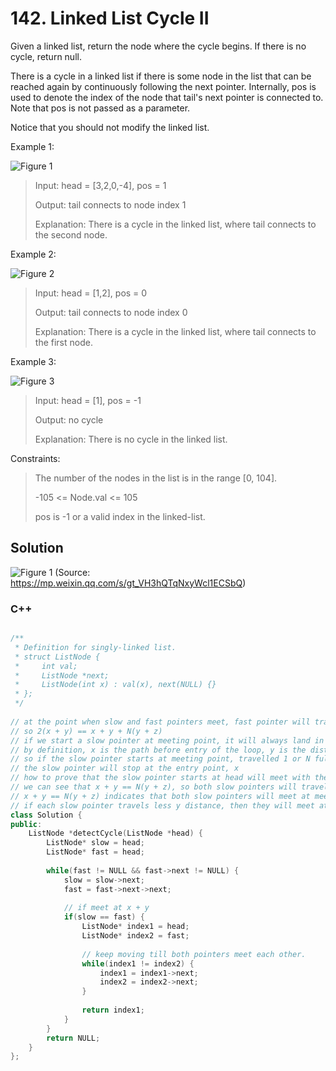 # 142. Linked List Cycle II

Given a linked list, return the node where the cycle begins. If there is no cycle, return null.

There is a cycle in a linked list if there is some node in the list that can be reached again by continuously following the next pointer. Internally, pos is used to denote the index of the node that tail's next pointer is connected to. Note that pos is not passed as a parameter.

Notice that you should not modify the linked list.

Example 1:

 ![Figure 1](https://assets.leetcode.com/uploads/2018/12/07/circularlinkedlist.png)

> Input: head = [3,2,0,-4], pos = 1
> 
> Output: tail connects to node index 1
> 
> Explanation: There is a cycle in the linked list, where tail connects to the second node.

Example 2:

![Figure 2](https://assets.leetcode.com/uploads/2018/12/07/circularlinkedlist_test2.png)

> Input: head = [1,2], pos = 0
> 
> Output: tail connects to node index 0
> 
> Explanation: There is a cycle in the linked list, where tail connects to the first node.

Example 3:

![Figure 3](https://assets.leetcode.com/uploads/2018/12/07/circularlinkedlist_test3.png)

> Input: head = [1], pos = -1
> 
> Output: no cycle
> 
> Explanation: There is no cycle in the linked list.

Constraints:

> The number of the nodes in the list is in the range [0, 104].
> 
> -105 <= Node.val <= 105
> 
> pos is -1 or a valid index in the linked-list.

## Solution

![Figure 1](https://mmbiz.qpic.cn/mmbiz_png/ciaqDnJprwv6XEYZuxIMibUKGOia3uXPT1QfTu2khibwQu6ssLcsNMy2VghNGicaibApoqXkbG7sUiaGnV7P4rKzAfiaYQ/640?wx_fmt=png&tp=webp&wxfrom=5&wx_lazy=1&wx_co=1)
(Source: https://mp.weixin.qq.com/s/gt_VH3hQTqNxyWcl1ECSbQ)
 
### C++
```cpp

/**
 * Definition for singly-linked list.
 * struct ListNode {
 *     int val;
 *     ListNode *next;
 *     ListNode(int x) : val(x), next(NULL) {}
 * };
 */
        
// at the point when slow and fast pointers meet, fast pointer will travel at least 1 or N full loop (y + z)
// so 2(x + y) == x + y + N(y + z)
// if we start a slow pointer at meeting point, it will always land in the same point after 1 or N full loop (y + z)
// by definition, x is the path before entry of the loop, y is the distance from the entry of the loop to the meeting point
// so if the slow pointer starts at meeting point, travelled 1 or N full loop minus y, N(y + z) - y
// the slow pointer will stop at the entry point, x
// how to prove that the slow pointer starts at head will meet with the slow pointer starts at meeting point ?
// we can see that x + y == N(y + z), so both slow pointers will travel y distance at same speed
// x + y == N(y + z) indicates that both slow pointers will meet at meeting point, provided one starts at head, another at meeting point
// if each slow pointer travels less y distance, then they will meet at entry point since it will the same amount of time to travel y distance. 
class Solution {
public:
    ListNode *detectCycle(ListNode *head) {
        ListNode* slow = head;
        ListNode* fast = head;
        
        while(fast != NULL && fast->next != NULL) {
            slow = slow->next;
            fast = fast->next->next;
            
            // if meet at x + y
            if(slow == fast) {
                ListNode* index1 = head;
                ListNode* index2 = fast;
                
                // keep moving till both pointers meet each other. 
                while(index1 != index2) {
                    index1 = index1->next;
                    index2 = index2->next;
                }
                
                return index1;
            }
        }
        return NULL;
    }
};
```
